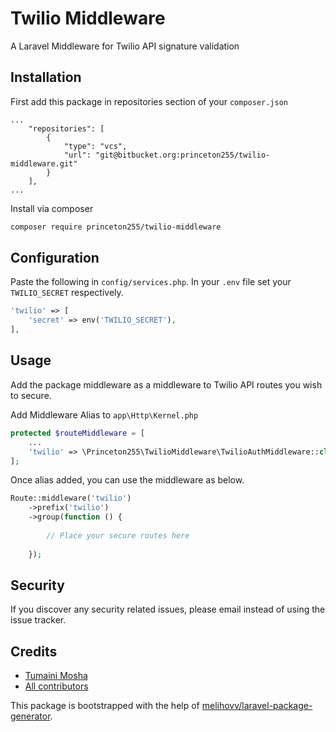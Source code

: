 # Twilio Middleware

A Laravel Middleware for Twilio API signature validation

## Installation

First add this package in repositories section of your `composer.json`

```
...
    "repositories": [
        {
            "type": "vcs",
            "url": "git@bitbucket.org:princeton255/twilio-middleware.git"
        }
    ],
...
```

Install via composer
```bash
composer require princeton255/twilio-middleware
```

## Configuration

Paste the following in `config/services.php`. In your `.env` file set your `TWILIO_SECRET` respectively.

```php
'twilio' => [
    'secret' => env('TWILIO_SECRET'),
],
```

## Usage

Add the package middleware as a middleware to Twilio API routes you wish to secure.


Add Middleware Alias to `app\Http\Kernel.php`


```php
protected $routeMiddleware = [
    ...
    'twilio' => \Princeton255\TwilioMiddleware\TwilioAuthMiddleware::class,
];
```

Once alias added, you can use the middleware as below.

```php
Route::middleware('twilio')
    ->prefix('twilio')
    ->group(function () {
        
        // Place your secure routes here
        
    });
```

## Security

If you discover any security related issues, please email 
instead of using the issue tracker.

## Credits

- [Tumaini Mosha](https://github.com/princeton255/)
- [All contributors](https://github.com/princeton255/twilio-middleware/graphs/contributors)

This package is bootstrapped with the help of
[melihovv/laravel-package-generator](https://github.com/melihovv/laravel-package-generator).
